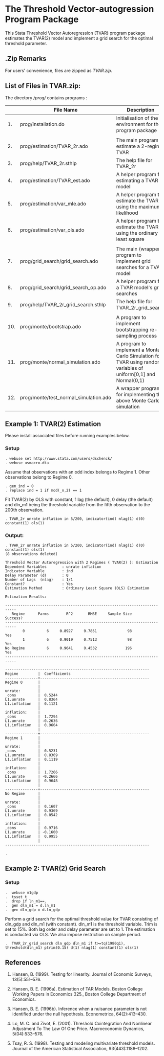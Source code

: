 # The Threshold Vector-autogression Program Package 

This Stata Threshold Vector Autoregression (TVAR) program package estimates the TVAR(2) model and implement a grid search for the optimal threshold parameter. 

## .Zip Remarks
For users' convenience, files are zipped as <i>TVAR.zip</i>.

## List of Files in TVAR.zip:
The directory <i>/prog/</i> contains programs :

|     | File Name                                  | Description                                                                                                      |
|-----|--------------------------------------------|------------------------------------------------------------------------------------------------------------------|
| 1.  | prog/installation.do                       | Initialisation of the environment for the program package                                                        |
|     |                                            |                                                                                                                  |
| 2.  | prog/estimation/TVAR_2r.ado                | The main program to estimate a 2-regime TVAR                                                                     |
| 3.  | prog/help/TVAR_2r.sthlp              | The help file for TVAR_2r                                                                                        |
| 4.  | prog/estimation/TVAR_est.ado               | A helper program for estimating a TVAR model                                                                     |
| 5.  | prog/estimation/var_mle.ado                | A helper program to estimate the TVAR using the maximum likelihood                                               |
| 6.  | prog/estimation/var_ols.ado                | A helper program to estimate the TVAR using the ordinary least square                                            |
|     |                                            |                                                                                                                  |
| 7.  | prog/grid_search/grid_search.ado           | The main (wrapper) program to implement grid searches for a TVAR model                                           |
| 8.  | prog/grid_search/grid_search_op.ado        | A helper program for a TVAR model's grid searches                                                                |
| 9.  | prog/help/TVAR_2r_grid_search.sthlp | The help file for TVAR_2r_grid_search                                                                            |
|     |                                            |                                                                                                                  |
| 10. | prog/monte/bootstrap.ado                   | A program to implement bootstrapping re-sampling process                                                         |
| 11. | prog/monte/normal_simulation.ado           | A program to implement a Monte Carlo Simulation for TVAR using random variables of uniform[0,1] and Normal(0,1)  |
| 12. | prog/monte/test_normal_simulation.ado      | A wrapper program for implementing the above Monte Carlo simulation                                              |

## Example 1: TVAR(2) Estimation

Please install associated files before running examples below.

### Setup
```
. webuse set http://www.stata.com/users/dschenck/
. webuse usmacro.dta
```

Assume that observations with an odd index belongs to Regime 1. 
Other observations belong to Regime 0.
```
. gen ind = 0
. replace ind = 1 if mod(_n,2) == 1
```
Fit TVAR(2) by OLS with constant, 1 lag (the default), 0 delay (the default) and dln_m1 being the threshold variable 
from the fifth observation to the 200th observation.
```
. TVAR_2r unrate inflation in 5/200, indicator(ind) nlag(1) d(0) constant(1) ols(1)
```
### Output:
```
. TVAR_2r unrate inflation in 5/200, indicator(ind) nlag(1) d(0) constant(1) ols(1)
(8 observations deleted)

Threshold Vector Autoregression with 2 Regimes ( TVAR(2) ): Estimation
Dependent Variables       : unrate inflation
Indicator Variable        : ind
Delay Parameter (d)       : 0
Number of Lags  (nlag)    : 1/1
Constant?                 : Yes
Estimation Method         : Ordinary Least Square (OLS) Estimation

Estimation Results:

---------------------------------------------------------------------------
   Regime      Parms        R^2       RMSE     Sample Size        Success?
---------------------------------------------------------------------------
        0          6     0.8927     0.7851              98             Yes
        1          6     0.9019     0.7513              98             Yes
No Regime          6     0.9641     0.4532             196             Yes
---------------------------------------------------------------------------

------------------------------------------------------------------
Regime         |  Coefficients 
---------------+--------------------------------------------------
Regime 0       |
               |
unrate:        |
_cons          |  0.5244
L1.unrate      |  0.8364
L1.inflation   |  0.1121
               |
inflation:     |
_cons          |  1.7294
L1.unrate      | -0.2636
L1.inflation   |  0.9604
               |
---------------+--------------------------------------------------
Regime 1       |
               |
unrate:        |
_cons          |  0.5231
L1.unrate      |  0.8369
L1.inflation   |  0.1119
               |
inflation:     |
_cons          |  1.7266
L1.unrate      | -0.2666
L1.inflation   |  0.9648
               |
---------------+--------------------------------------------------
No Regime      |
               |
unrate:        |
_cons          |  0.1607
L1.unrate      |  0.9369
L1.inflation   |  0.0542
               |
inflation:     |
_cons          |  0.9716
L1.unrate      | -0.1600
L1.inflation   |  0.9955
               |
------------------------------------------------------------------

. 
```
## Example 2: TVAR(2) Grid Search

### Setup
```
.  webuse m1gdp
.  tsset t
.  drop if ln_m1==.
.  gen dln_m1 = d.ln_m1
.  gen dln_gdp = d.ln_gdp
```
Perform a grid search for the optimal threshold value for TVAR consisting of dln_gdp and dln_m1 (with constant). 
dln_m1 is the threshold variable. Trim is set to 15%. Both lag order and delay parameter are set to 1. The estimation is conducted via OLS. We also impose restriction on sample period.
```
.  TVAR_2r_grid_search dln_gdp dln_m1 if t>=tq(1980q1), threshold(dln_m1) ptrim(0.15) d(1) nlag(1) constant(1) ols(1)
```

## References
1. Hansen, B. (1999). Testing for linearity. Journal of Economic Surveys, 13(5):551–576.

2. Hansen, B. E. (1996a). Estimation of TAR Models. Boston College Working Papers in Economics 325., Boston College Department of Economics.

3. Hansen, B. E. (1996b). Inference when a nuisance parameter is not identified under the null hypothesis.  Econometrica, 64(2):413–430.

4. Lo, M. C. and Zivot, E. (2001). Threshold Cointegration And Nonlinear Adjustment To The Law Of One Price. Macroeconomic Dynamics, 5(04):533–576.

5. Tsay, R. S. (1998). Testing and modeling multivariate threshold models. Journal of the American Statistical Association, 93(443):1188–1202.
